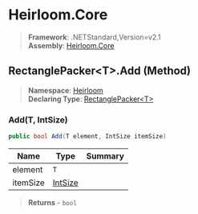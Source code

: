 # Heirloom.Core

> **Framework**: .NETStandard,Version=v2.1  
> **Assembly**: [Heirloom.Core][0]

## RectanglePacker\<T>.Add (Method)

> **Namespace**: [Heirloom][0]  
> **Declaring Type**: [RectanglePacker\<T>][1]

### Add(T, IntSize)

```cs
public bool Add(T element, IntSize itemSize)
```

| Name     | Type         | Summary |
|----------|--------------|---------|
| element  | `T`          |         |
| itemSize | [IntSize][2] |         |

> **Returns** - `bool`

[0]: ../../../Heirloom.Core.md
[1]: ../RectanglePacker[T].md
[2]: ../IntSize.md
